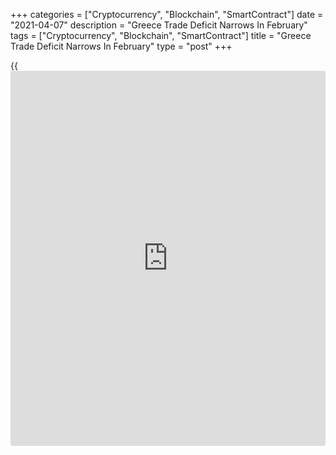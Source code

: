+++
categories = ["Cryptocurrency", "Blockchain", "SmartContract"]
date = "2021-04-07"
description = "Greece Trade Deficit Narrows In February"
tags = ["Cryptocurrency", "Blockchain", "SmartContract"]
title = "Greece Trade Deficit Narrows In February"
type = "post"
+++

{{<iframe id="large-banner" src="https://www.bounty.group/#slide=2.0" width="100%" height="600" scrolling="no" style="border: 0px solid rgb(216, 221, 230); border-radius: 3px;">}}

Greece trade deficit narrowed in February, as exports data from the
Hellenic Statistical Authority showed on Wednesday.

The trade deficit decreased to EUR 1.141 billion in February from EUR
1.708 billion in the same month last year.

Exports increased 8.5 percent yearly in February and imports grew 7.8
percent.

On a monthly basis, exports rose by 5.3 percent in February, after a 7.9
percent fall in the previous month.

Imports grew 4.8 percent monthly in February, after a 8.4 percent
decline in the prior month.

For the January to February period, trade deficit was EUR 2.595 billion.
Exports and imports declined by 2.0 percent and 12.2 percent,
respectively.

For comments and feedback [contact](https://www.playgroundfx.com/contact/): editorial@rtt[news](https://www.letsplayfx.com/blog/forex-news-website/).com

[Economic News][1]

 **What parts of the world are seeing the best (and worst) economic
performances lately? Click[here][2] to check out our [Econ Scorecard][2]
and find out! See up-to-the-moment [ranking](https://www.playgroundfx.com/blog/crypto-exchange-ranking/)s for the best and worst
performers in [GDP][3], [unemployment rate][4], [inflation][2] and much
more.**

   1. www.rtt[news](https://www.letsplayfx.com/blog/forex-news-website/).com/Content/EconomicNews.aspx
   2. www.rtt[news](https://www.letsplayfx.com/blog/forex-news-website/).com/economic-scorecard/world-rank/CPI/highest-performance.aspx
   3. www.rtt[news](https://www.letsplayfx.com/blog/forex-news-website/).com/economic-scorecard/world-rank/GDP/highest-performance.aspx
   4. www.rtt[news](https://www.letsplayfx.com/blog/forex-news-website/).com/economic-scorecard/world-rank/unemployment-rate/lowest-performance.aspx